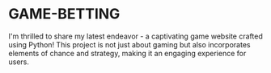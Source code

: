 # GAME-BETTING
I'm thrilled to share my latest endeavor - a captivating game website crafted using Python! This project is not just about gaming but also incorporates elements of chance and strategy, making it an engaging experience for users.
